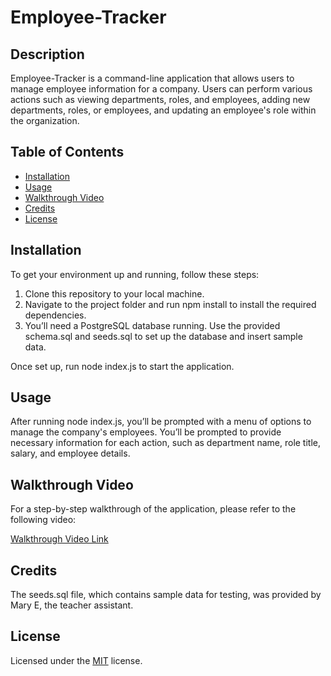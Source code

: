 # Employee-Tracker

## Description

Employee-Tracker is a command-line application that allows users to manage employee information for a company. Users can perform various actions such as viewing departments, roles, and employees, adding new departments, roles, or employees, and updating an employee's role within the organization.

## Table of Contents

- [Installation](#installation)
- [Usage](#usage)
- [Walkthrough Video](#walkthrough-video)
- [Credits](#credits)
- [License](#license)

## Installation

To get your environment up and running, follow these steps:

1. Clone this repository to your local machine.
2. Navigate to the project folder and run npm install to install the required dependencies.
3. You’ll need a PostgreSQL database running. Use the provided schema.sql and seeds.sql to set up the database and insert sample data.

Once set up, run node index.js to start the application.

## Usage

After running node index.js, you’ll be prompted with a menu of options to manage the company's employees. 
You’ll be prompted to provide necessary information for each action, such as department name, role title, salary, and employee details.

## Walkthrough Video

For a step-by-step walkthrough of the application, please refer to the following video:

[Walkthrough Video Link](https://drive.google.com/file/d/1ULirbeiWlsE-ZUPA3OOu8kUDJkUaAs1O/view)

## Credits

The seeds.sql file, which contains sample data for testing, was provided by Mary E, the teacher assistant.

## License

Licensed under the [MIT](https://opensource.org/licenses/MIT) license.



